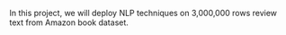 In this project, we will deploy NLP techniques on 3,000,000 rows review text from Amazon book dataset.
